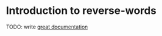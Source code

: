 # Introduction to reverse-words

TODO: write [great documentation](http://jacobian.org/writing/great-documentation/what-to-write/)
